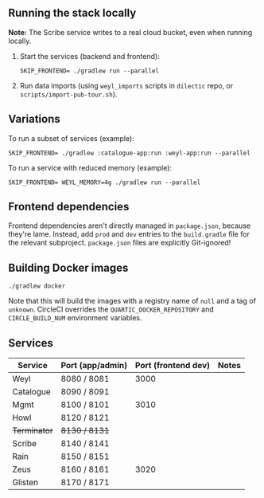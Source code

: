 ## Running the stack locally

**Note:** The Scribe service writes to a real cloud bucket, even when running locally.

1. Start the services (backend and frontend):

   ```
   SKIP_FRONTEND= ./gradlew run --parallel
   ```

2. Run data imports (using `weyl_imports` scripts in `dilectic` repo, or `scripts/import-pub-tour.sh`).

## Variations

To run a subset of services (example):

```
SKIP_FRONTEND= ./gradlew :catalogue-app:run :weyl-app:run --parallel
```

To run a service with reduced memory (example):

```
SKIP_FRONTEND= WEYL_MEMORY=4g ./gradlew run --parallel
```

## Frontend dependencies

Frontend dependencies aren't directly managed in `package.json`, because they're lame.  Instead, add `prod` and `dev`
entries to the `build.gradle` file for the relevant subproject.  `package.json` files are explicitly Git-ignored!

## Building Docker images

```
./gradlew docker
```

Note that this will build the images with a registry name of `null` and a tag of `unknown`.  CircleCI overrides the
`QUARTIC_DOCKER_REPOSITORY` and `CIRCLE_BUILD_NUM` environment variables.


## Services

Service        | Port (app/admin) | Port (frontend dev)  | Notes
---------------|------------------|----------------------|-----------------
Weyl           | 8080 / 8081      | 3000                 |
Catalogue      | 8090 / 8091      |                      |
Mgmt           | 8100 / 8101      | 3010                 |
Howl           | 8120 / 8121      |                      |
~~Terminator~~ | ~~8130 / 8131~~  |                      |
Scribe         | 8140 / 8141      |                      |
Rain           | 8150 / 8151      |                      |
Zeus           | 8160 / 8161      | 3020                 |
Glisten        | 8170 / 8171      |                      |
